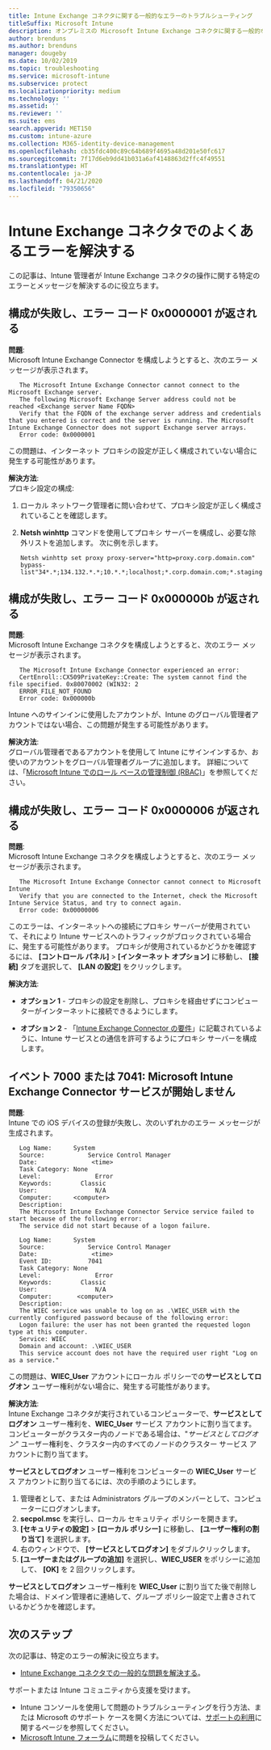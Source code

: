```yaml
---
title: Intune Exchange コネクタに関する一般的なエラーのトラブルシューティング
titleSuffix: Microsoft Intune
description: オンプレミスの Microsoft Intune Exchange コネクタに関する一般的なエラーをトラブルシューティングして解決します。
author: brenduns
ms.author: brenduns
manager: dougeby
ms.date: 10/02/2019
ms.topic: troubleshooting
ms.service: microsoft-intune
ms.subservice: protect
ms.localizationpriority: medium
ms.technology: ''
ms.assetid: ''
ms.reviewer: ''
ms.suite: ems
search.appverid: MET150
ms.custom: intune-azure
ms.collection: M365-identity-device-management
ms.openlocfilehash: cb35fdc400c89c64b689f4695a48d201e50fc617
ms.sourcegitcommit: 7f17d6eb9dd41b031a6af4148863d2ffc4f49551
ms.translationtype: HT
ms.contentlocale: ja-JP
ms.lasthandoff: 04/21/2020
ms.locfileid: "79350656"
---
```

# <a name="resolve-common-errors-for-the-intune-exchange-connector"></a>Intune Exchange コネクタでのよくあるエラーを解決する

この記事は、Intune 管理者が Intune Exchange コネクタの操作に関する特定のエラーとメッセージを解決するのに役立ちます。  

## <a name="configuration-failed-and-returned-error-code-0x0000001"></a>構成が失敗し、エラー コード 0x0000001 が返される

**問題**:  
Microsoft Intune Exchange Connector を構成しようとすると、次のエラー メッセージが表示されます。

```
   The Microsoft Intune Exchange Connector cannot connect to the Microsoft Exchange server.  
   The following Microsoft Exchange Server address could not be reached <Exchange server Name FQDN>  
   Verify that the FQDN of the exchange server address and credentials that you entered is correct and the server is running. The Microsoft Intune Exchange Connector does not support Exchange server arrays.  
   Error code: 0x0000001  
```

この問題は、インターネット プロキシの設定が正しく構成されていない場合に発生する可能性があります。

**解決方法**:  
プロキシ設定の構成:
1. ローカル ネットワーク管理者に問い合わせて、プロキシ設定が正しく構成されていることを確認します。 
2. **Netsh winhttp** コマンドを使用してプロキシ サーバーを構成し、必要な除外リストを追加します。 次に例を示します。  

   ```
   Netsh winhttp set proxy proxy-server="http=proxy.corp.domain.com" bypass-list"34*.*;134.132.*.*;10.*.*;localhost;*.corp.domain.com;*.staging.domain.com"
   ```

## <a name="configuration-failed-and-returned-error-code-0x000000b"></a>構成が失敗し、エラー コード 0x000000b が返される   

**問題**:  
Microsoft Intune Exchange コネクタを構成しようとすると、次のエラー メッセージが表示されます。  

```
   The Microsoft Intune Exchange Connector experienced an error:  
   CertEnroll::CX509PrivateKey::Create: The system cannot find the file specified. 0x80070002 (WIN32: 2  
   ERROR_FILE_NOT_FOUND  
   Error code: 0x000000b  
```
Intune へのサインインに使用したアカウントが、Intune のグローバル管理者アカウントではない場合、この問題が発生する可能性があります。

**解決方法**:  
グローバル管理者であるアカウントを使用して Intune にサインインするか、お使いのアカウントをグローバル管理者グループに追加します。 詳細については、「[Microsoft Intune でのロール ベースの管理制御 (RBAC)](../fundamentals/role-based-access-control.md)」を参照してください。

## <a name="configuration-failed-and-returned-error-code-0x0000006"></a>構成が失敗し、エラー コード 0x0000006 が返される

**問題**:  
Microsoft Intune Exchange コネクタを構成しようとすると、次のエラー メッセージが表示されます。  

```  
   The Microsoft Intune Exchange Connector cannot connect to Microsoft Intune  
   Verify that you are connected to the Internet, check the Microsoft Intune Service Status, and try to connect again.  
   Error code: 0x00000006  
```  
このエラーは、インターネットへの接続にプロキシ サーバーが使用されていて、それにより Intune サービスへのトラフィックがブロックされている場合に、発生する可能性があります。 プロキシが使用されているかどうかを確認するには、 **[コントロール パネル]**  >  **[インターネット オプション]** に移動し、 **[接続]** タブを選択して、 **[LAN の設定]** をクリックします。

**解決方法**:  

- **オプション 1** - プロキシの設定を削除し、プロキシを経由せずにコンピューターがインターネットに接続できるようにします。  

- **オプション 2** - 「[Intune Exchange Connector の要件](exchange-connector-install.md#intune-exchange-connector-requirements)」に記載されているように、Intune サービスとの通信を許可するようにプロキシ サーバーを構成します。



## <a name="event-7000-or-7041-microsoft-intune-exchange-connector-service-wont-start"></a>イベント 7000 または 7041: Microsoft Intune Exchange Connector サービスが開始しません

**問題**:  
Intune での iOS デバイスの登録が失敗し、次のいずれかのエラー メッセージが生成されます。  

```  
   Log Name:      System
   Source:            Service Control Manager
   Date:               <time>
   Task Category: None
   Level:               Error
   Keywords:        Classic
   User:                N/A
   Computer:      <computer>
   Description:
   The Microsoft Intune Exchange Connector Service service failed to start because of the following error:  
   The service did not start because of a logon failure.
```  

```  
   Log Name:      System
   Source:            Service Control Manager
   Date:               <time>
   Event ID:          7041
   Task Category: None
   Level:               Error   
   Keywords:        Classic
   User:                N/A
   Computer:       <computer>
   Description:
   The WIEC service was unable to log on as .\WIEC_USER with the currently configured password because of the following error:
   Logon failure: the user has not been granted the requested logon type at this computer.
   Service: WIEC
   Domain and account: .\WIEC_USER
   This service account does not have the required user right "Log on as a service."  
```
この問題は、**WIEC_User** アカウントにローカル ポリシーでの**サービスとしてログオン** ユーザー権利がない場合に、発生する可能性があります。

**解決方法**:  
Intune Exchange コネクタが実行されているコンピューターで、**サービスとしてログオン** ユーザー権利を、**WIEC_User** サービス アカウントに割り当てます。 コンピューターがクラスター内のノードである場合は、"*サービスとしてログオン*" ユーザー権利を、クラスター内のすべてのノードのクラスター サービス アカウントに割り当てます。  

**サービスとしてログオン** ユーザー権利をコンピューターの **WIEC_User** サービス アカウントに割り当てるには、次の手順のようにします。

1. 管理者として、または Administrators グループのメンバーとして、コンピューターにログオンします。
2. **secpol.msc** を実行し、ローカル セキュリティ ポリシーを開きます。
3. **[セキュリティの設定]**  >  **[ローカル ポリシー]** に移動し、 **[ユーザー権利の割り当て]** を選択します。
4. 右のウィンドウで、 **[サービスとしてログオン]** をダブルクリックします。
5. **[ユーザーまたはグループの追加]** を選択し、**WIEC_USER** をポリシーに追加して、 **[OK]** を 2 回クリックします。

**サービスとしてログオン** ユーザー権利を **WIEC_User** に割り当てた後で削除した場合は、ドメイン管理者に連絡して、グループ ポリシー設定で上書きされているかどうかを確認します。  

## <a name="next-steps"></a>次のステップ  

次の記事は、特定のエラーの解決に役立ちます。
- [Intune Exchange コネクタでの一般的な問題を解決する](troubleshoot-exchange-connector-common-problems.md)。 

サポートまたは Intune コミュニティから支援を受けます。
- Intune コンソールを使用して問題のトラブルシューティングを行う方法、または Microsoft のサポート ケースを開く方法については、[サポートの利用](../fundamentals/get-support.md)に関するページを参照してください。 
- [Microsoft Intune フォーラム](https://social.technet.microsoft.com/Forums/en-US/home?forum=microsoftintuneprod)に問題を投稿してください。  
